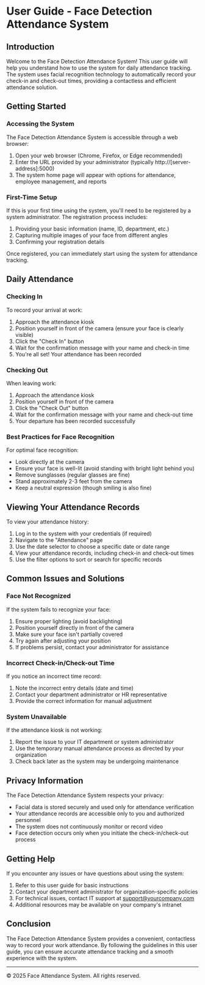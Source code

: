 # User Guide - Face Detection Attendance System

## Introduction

Welcome to the Face Detection Attendance System! This user guide will help you understand how to use the system for daily attendance tracking. The system uses facial recognition technology to automatically record your check-in and check-out times, providing a contactless and efficient attendance solution.

## Getting Started

### Accessing the System

The Face Detection Attendance System is accessible through a web browser:

1. Open your web browser (Chrome, Firefox, or Edge recommended)
2. Enter the URL provided by your administrator (typically http://[server-address]:5000)
3. The system home page will appear with options for attendance, employee management, and reports

### First-Time Setup

If this is your first time using the system, you'll need to be registered by a system administrator. The registration process includes:

1. Providing your basic information (name, ID, department, etc.)
2. Capturing multiple images of your face from different angles
3. Confirming your registration details

Once registered, you can immediately start using the system for attendance tracking.

## Daily Attendance

### Checking In

To record your arrival at work:

1. Approach the attendance kiosk
2. Position yourself in front of the camera (ensure your face is clearly visible)
3. Click the "Check In" button
4. Wait for the confirmation message with your name and check-in time
5. You're all set! Your attendance has been recorded

### Checking Out

When leaving work:

1. Approach the attendance kiosk
2. Position yourself in front of the camera
3. Click the "Check Out" button
4. Wait for the confirmation message with your name and check-out time
5. Your departure has been recorded successfully

### Best Practices for Face Recognition

For optimal face recognition:

- Look directly at the camera
- Ensure your face is well-lit (avoid standing with bright light behind you)
- Remove sunglasses (regular glasses are fine)
- Stand approximately 2-3 feet from the camera
- Keep a neutral expression (though smiling is also fine)

## Viewing Your Attendance Records

To view your attendance history:

1. Log in to the system with your credentials (if required)
2. Navigate to the "Attendance" page
3. Use the date selector to choose a specific date or date range
4. View your attendance records, including check-in and check-out times
5. Use the filter options to sort or search for specific records

## Common Issues and Solutions

### Face Not Recognized

If the system fails to recognize your face:

1. Ensure proper lighting (avoid backlighting)
2. Position yourself directly in front of the camera
3. Make sure your face isn't partially covered
4. Try again after adjusting your position
5. If problems persist, contact your administrator for assistance

### Incorrect Check-in/Check-out Time

If you notice an incorrect time record:

1. Note the incorrect entry details (date and time)
2. Contact your department administrator or HR representative
3. Provide the correct information for manual adjustment

### System Unavailable

If the attendance kiosk is not working:

1. Report the issue to your IT department or system administrator
2. Use the temporary manual attendance process as directed by your organization
3. Check back later as the system may be undergoing maintenance

## Privacy Information

The Face Detection Attendance System respects your privacy:

- Facial data is stored securely and used only for attendance verification
- Your attendance records are accessible only to you and authorized personnel
- The system does not continuously monitor or record video
- Face detection occurs only when you initiate the check-in/check-out process

## Getting Help

If you encounter any issues or have questions about using the system:

1. Refer to this user guide for basic instructions
2. Contact your department administrator for organization-specific policies
3. For technical issues, contact IT support at support@yourcompany.com
4. Additional resources may be available on your company's intranet

## Conclusion

The Face Detection Attendance System provides a convenient, contactless way to record your work attendance. By following the guidelines in this user guide, you can ensure accurate attendance tracking and a smooth experience with the system.

---

© 2025 Face Attendance System. All rights reserved.
